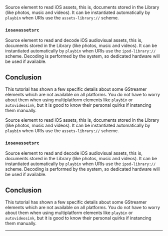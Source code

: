 Source element to read iOS assets, this is, documents stored in the
Library (like photos, music and videos). It can be instantiated
automatically by `playbin` when URIs use the
`assets-library://` scheme.

### `iosavassetsrc`

Source element to read and decode iOS audiovisual assets, this is,
documents stored in the Library (like photos, music and videos). It can
be instantiated automatically by `playbin` when URIs use the
`ipod-library://` scheme. Decoding is performed by the system, so
dedicated hardware will be used if available.

## Conclusion

This tutorial has shown a few specific details about some GStreamer
elements which are not available on all platforms. You do not have to
worry about them when using multiplatform elements like `playbin` or
`autovideosink`, but it is good to know their personal quirks if
instancing them manually.

Source element to read iOS assets, this is, documents stored in the
Library (like photos, music and videos). It can be instantiated
automatically by `playbin` when URIs use the
`assets-library://` scheme.

### `iosavassetsrc`

Source element to read and decode iOS audiovisual assets, this is,
documents stored in the Library (like photos, music and videos). It can
be instantiated automatically by `playbin` when URIs use the
`ipod-library://` scheme. Decoding is performed by the system, so
dedicated hardware will be used if available.

## Conclusion

This tutorial has shown a few specific details about some GStreamer
elements which are not available on all platforms. You do not have to
worry about them when using multiplatform elements like `playbin` or
`autovideosink`, but it is good to know their personal quirks if
instancing them manually.


---

